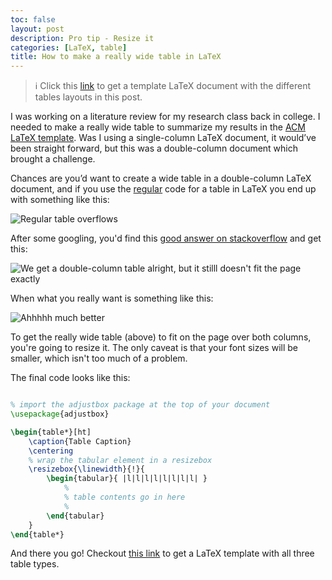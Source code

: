 ```yaml
---
toc: false
layout: post
description: Pro tip - Resize it
categories: [LaTeX, table]
title: How to make a really wide table in LaTeX
---
```


> ℹ️ Click this [link](https://gist.github.com/kevin-deyoungster/3e716b8eba5962a4f46d369b4d6b3036) to get a template LaTeX document with the different tables layouts in this post.

I was working on a literature review for my research class back in college. I needed to make a really wide table to summarize my results in the [ACM LaTeX template](https://www.overleaf.com/LaTeX/templates/association-for-computing-machinery-acm-large-2-column-format-template/qwcgpbmkkvpq). Was I using a single-column LaTeX document, it would’ve been straight forward, but this was a double-column document which brought a challenge.

Chances are you’d want to create a wide table in a double-column LaTeX document, and if you use the [regular](https://www.overleaf.com/learn/LaTeX/tables#Multi-page_tables) code for a table in LaTeX you end up with something like this:

![](https://imgur.com/e2ct547.png "Regular table overflows")

After some googling, you'd find this [good answer on stackoverflow](https://tex.stackexchange.com/questions/89462/page-wide-table-in-two-column-mode) and get this:

![](https://imgur.com/sXgJYAO.png "We get a double-column table alright, but it stilll doesn't fit the page exactly")

When what you really want is something like this:

![](https://imgur.com/1syQl1Q.png "Ahhhhh much better")

To get the really wide table (above) to fit on the page over both columns, you're going to resize it. The only caveat is that your font sizes will be smaller, which isn't too much of a problem.

The final code looks like this:

```LaTeX

% import the adjustbox package at the top of your document
\usepackage{adjustbox}

\begin{table*}[ht]
    \caption{Table Caption}
    \centering
    % wrap the tabular element in a resizebox 
    \resizebox{\linewidth}{!}{
        \begin{tabular}{ |l|l|l|l|l|l|l|l| } 
            % 
            % table contents go in here
            % 
        \end{tabular}
    }
\end{table*}
```

And there you go! Checkout [this link](https://gist.github.com/kevin-deyoungster/3e716b8eba5962a4f46d369b4d6b3036) to get a LaTeX template with all three table types. 